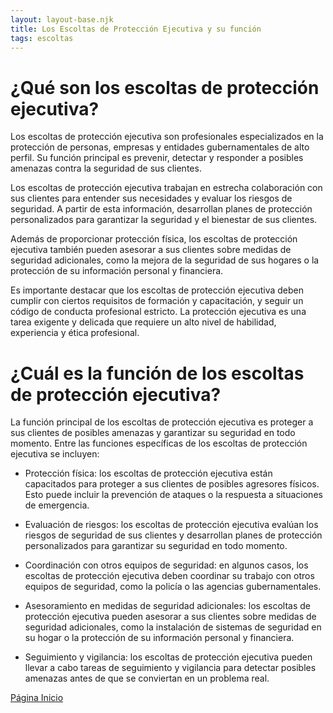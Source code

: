 ```yaml
---
layout: layout-base.njk
title: Los Escoltas de Protección Ejecutiva y su función
tags: escoltas
---
```


# ¿Qué son los escoltas de protección ejecutiva?

Los escoltas de protección ejecutiva son profesionales especializados en la protección de personas, empresas y entidades gubernamentales de alto perfil. Su función principal es prevenir, detectar y responder a posibles amenazas contra la seguridad de sus clientes.

Los escoltas de protección ejecutiva trabajan en estrecha colaboración con sus clientes para entender sus necesidades y evaluar los riesgos de seguridad. A partir de esta información, desarrollan planes de protección personalizados para garantizar la seguridad y el bienestar de sus clientes.

Además de proporcionar protección física, los escoltas de protección ejecutiva también pueden asesorar a sus clientes sobre medidas de seguridad adicionales, como la mejora de la seguridad de sus hogares o la protección de su información personal y financiera.

Es importante destacar que los escoltas de protección ejecutiva deben cumplir con ciertos requisitos de formación y capacitación, y seguir un código de conducta profesional estricto. La protección ejecutiva es una tarea exigente y delicada que requiere un alto nivel de habilidad, experiencia y ética profesional.

# ¿Cuál es la función de los escoltas de protección ejecutiva?

La función principal de los escoltas de protección ejecutiva es proteger a sus clientes de posibles amenazas y garantizar su seguridad en todo momento. Entre las funciones específicas de los escoltas de protección ejecutiva se incluyen:

- Protección física: los escoltas de protección ejecutiva están capacitados para proteger a sus clientes de posibles agresores físicos. Esto puede incluir la prevención de ataques o la respuesta a situaciones de emergencia.

- Evaluación de riesgos: los escoltas de protección ejecutiva evalúan los riesgos de seguridad de sus clientes y desarrollan planes de protección personalizados para garantizar su seguridad en todo momento.

- Coordinación con otros equipos de seguridad: en algunos casos, los escoltas de protección ejecutiva deben coordinar su trabajo con otros equipos de seguridad, como la policía o las agencias gubernamentales.

- Asesoramiento en medidas de seguridad adicionales: los escoltas de protección ejecutiva pueden asesorar a sus clientes sobre medidas de seguridad adicionales, como la instalación de sistemas de seguridad en su hogar o la protección de su información personal y financiera.

- Seguimiento y vigilancia: los escoltas de protección ejecutiva pueden llevar a cabo tareas de seguimiento y vigilancia para detectar posibles amenazas antes de que se conviertan en un problema real.

[Página Inicio](./index)